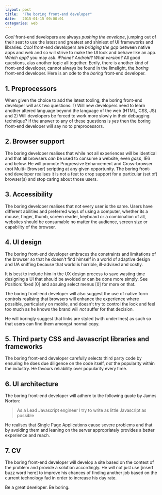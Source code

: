 ```yaml
---
layout: post
title:  "The boring front-end developer"
date:   2015-01-15 09:00:01
categories: web
---
```


*Cool* front-end developers are always *pushing the envelope*, jumping out of their seat to use the latest and greatest and shiniest of UI frameworks and libraries. *Cool* front-end developers are *bridging the gap* between native apps and web and so will strive to make the UI look and behave like an app. *Which app?* you may ask. *iPhone? Android? What version?* All good questions, alas another topic all together. Eerily, there is another kind of front-end developer, cannot always be found in the limelight, the *boring* front-end developer. Here is an ode to the *boring* front-end developer.

## 1. Preprocessors

When given the choice to add the latest tooling, the boring front-end developer will ask two questions: 1) Will new developers need to learn another altered language beyond the language of the web (HTML, CSS, JS) and 2) Will developers be forced to work more slowly in their debugging technique? If the answer to any of these questions is *yes* then the boring front-end developer will say no to preprocessors.

## 2. Browser support

The boring developer realises that while not all experiences will be identical and that all browsers *can* be used to consume a website, even *gasp*, IE6 and below. He will promote Progressive Enhancement and Cross-browser (not Multi- Browser) scripting at any given opportunity. The boring front-end developer realises it is not a feat to drop support for a particular (set of) browser(s) and stop caring about those users.

## 3. Accessibility

The boring developer realises that not every user is the same. Users have different abilities and preferred ways of using a computer, whether its a mouse, finger, thumb, screen reader, keyboard or a combination of all, websites should be consumable no matter the audience, screen size or capability of the browser.

## 4. UI design

The boring front-end developer embraces the constraints and limitations of the browser so that he doesn't find himself in a world of adaptive design and UA sniffing because that world is horrible, ill-advised and costly.

It is best to include him in the UX design process to save wasting time designing a UI that should be avoided or can be done more simply. See Position: fixed [0] and absuing select menus [0] for more on that.

The boring front-end developer will also suggest the use of native form controls realising that browsers will enhance the experience where possible, particularly on mobile, and doesn't try to control the look and feel too much as he knows the brand will *not* suffer for that decision.

He will boringly suggest that links are styled (with underlines) as such so that users can find them amongst normal copy.

## 5. Third party CSS and Javascript libraries and frameworks

The boring front-end developer carefully selects third party code by ensuring he does due diligence on the code itself, *not* the popularity within the industry. He favours reliability over popularity every time.

## 6. UI architecture

The boring front-end developer will adhere to the following quote by James Norton:

> As a Lead Javascript engineer I try to write as little Javascript as possible

He realises that Single Page Applications cause severe problems and that by avoiding them and leaning on the server appropriately provides a better experience and reach.

## 7. CV

The boring front-end developer will develop a site based on the context of the problem and provide a solution accordingly. He will not just use [insert buzz word here] to improve his chances of finding another job based on the current technology fad in order to increase his day rate.

Be a great developer. Be boring.


<!-- http://blog.capwatkins.com/the-boring-designer -->